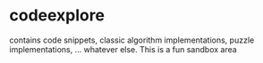 # codeexplore
contains code snippets, classic algorithm implementations, puzzle implementations, ... whatever else. This is a fun sandbox area
